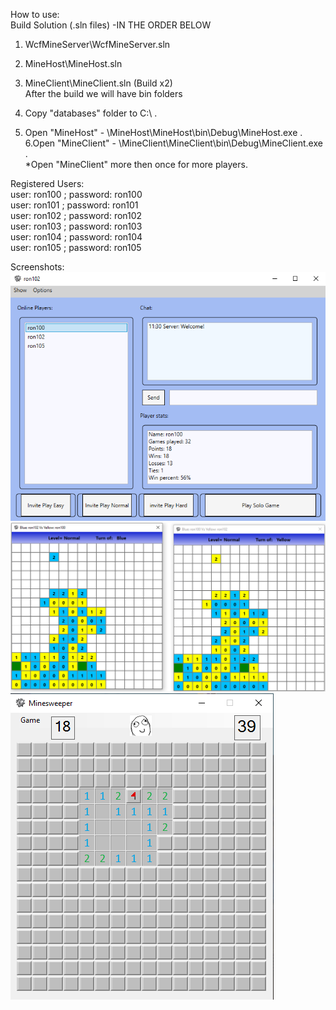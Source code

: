 How to use:  
Build Solution (.sln files) -IN THE ORDER BELOW
1. WcfMineServer\WcfMineServer.sln  
2. MineHost\MineHost.sln  
3. MineClient\MineClient.sln (Build x2)  
After the build we will have bin folders  
  
4. Copy "databases" folder to C:\  .  
5. Open "MineHost" -  \MineHost\MineHost\bin\Debug\MineHost.exe .  
6.Open "MineClient" -  \MineClient\MineClient\bin\Debug\MineClient.exe .   
*Open "MineClient" more then once for more players.  
  
Registered Users:  
user: ron100 ; password: ron100  
user: ron101 ; password: ron101  
user: ron102 ; password: ron102  
user: ron103 ; password: ron103  
user: ron104 ; password: ron104  
user: ron105 ; password: ron105  

Screenshots:  
![Alt text](/Screenshots/Screenshot1.png?raw=true "Loby")
![Alt text](/Screenshots/Screenshot3.png?raw=true "Multiplayer")  
![Alt text](/Screenshots/Screenshot2.png?raw=true "Solo Game")  




